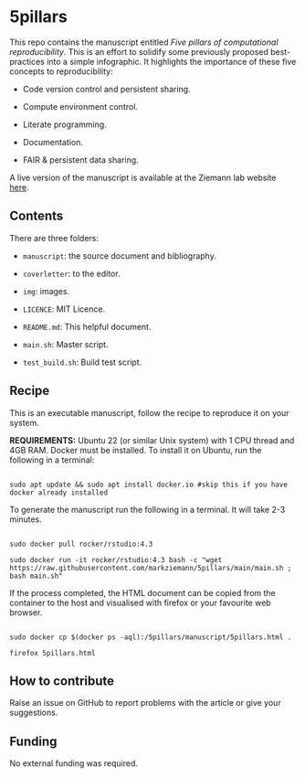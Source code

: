 # 5pillars

This repo contains the manuscript entitled *Five pillars of computational reproducibility*.
This is an effort to solidify some previously proposed best-practices into a simple infographic.
It highlights the importance of these five concepts to reproducibility:

* Code version control and persistent sharing.

* Compute environment control.

* Literate programming.

* Documentation.

* FAIR & persistent data sharing.

A live version of the manuscript is available at the Ziemann lab website [here](https://ziemann-lab.net/public/5pillars/5pillars2.html).

## Contents

There are three folders:

* `manuscript`: the source document and bibliography.

* `coverletter`: to the editor.

* `img`: images.

* `LICENCE`: MIT Licence.

* `README.md`: This helpful document.

* `main.sh`: Master script.

* `test_build.sh`: Build test script.

## Recipe

This is an executable manuscript, follow the recipe to reproduce it on your system.

**REQUIREMENTS:** Ubuntu 22 (or similar Unix system) with 1 CPU thread and 4GB RAM.
Docker must be installed.
To install it on Ubuntu, run the following in a terminal:

```

sudo apt update && sudo apt install docker.io #skip this if you have docker already installed

```

To generate the manuscript run the following in a terminal.
It will take 2-3 minutes.

```

sudo docker pull rocker/rstudio:4.3

sudo docker run -it rocker/rstudio:4.3 bash -c "wget https://raw.githubusercontent.com/markziemann/5pillars/main/main.sh ; bash main.sh"

```

If the process completed, the HTML document can be copied from the container to the host and visualised
with firefox or your favourite web browser.

```

sudo docker cp $(docker ps -aql):/5pillars/manuscript/5pillars.html .

firefox 5pillars.html

```

## How to contribute

Raise an issue on GitHub to report problems with the article or give your suggestions.

## Funding

No external funding was required.

